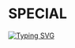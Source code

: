 # SPECIAL
[![Typing SVG](https://readme-typing-svg.demolab.com?font=Fira+Code&pause=1000&color=FF2C10&background=31FF9400&width=435&lines=Random+FB+id+Cloning%F0%9F%A4%9F)](https://git.io/typing-svg)
